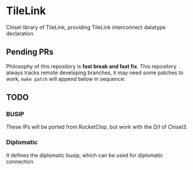 # TileLink
Chisel library of TileLink, providing TileLink interconnect datatype declaration.

## Pending PRs
Philosophy of this repository is **fast break and fast fix**.
This repository always tracks remote developing branches, it may need some patches to work, `make patch` will append below in sequence:
<!-- BEGIN-PATCH -->
<!-- END-PATCH -->

## TODO
### BUSIP
These IPs will be ported from RocketChip, but work with the D/I of Chisel3.

### Diplomatic
It defines the diplomatic busip, which can be used for diplomatic connection.
